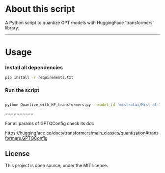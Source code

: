 # About this script

A Python script to quantize GPT models with HuggingFace 'transformers' library.

------------------

# Usage

### Install all dependencies

```bash
pip install -r requirements.txt
```

### Run the script

```bash

python Quantize_with_HF_transformers.py --model_id 'mistralai/Mistral-7B-v0.1' --bits 4 --dataset 'wikitext2' --group_size 32 --device_map 'auto'

```

==========

For all params of GPTQConfig check its doc

https://huggingface.co/docs/transformers/main_classes/quantization#transformers.GPTQConfig



## License

This project is open source, under the MIT license.